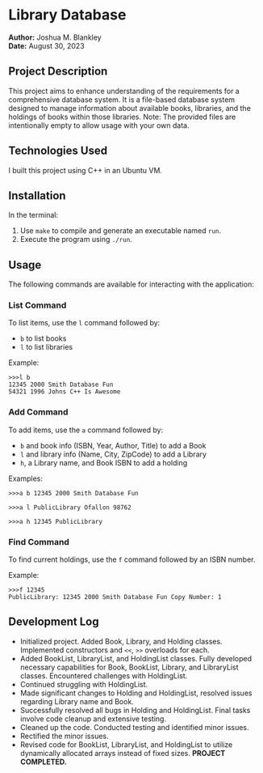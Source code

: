 # Library Database
**Author:** Joshua M. Blankley  
**Date:** August 30, 2023

## Project Description

This project aims to enhance understanding of the requirements for a comprehensive database system. It is a file-based database system designed to manage information about available books, libraries, and the holdings of books within those libraries. Note: The provided files are intentionally empty to allow usage with your own data.

## Technologies Used

I built this project using C++ in an Ubuntu VM. 

## Installation

In the terminal:
1. Use `make` to compile and generate an executable named `run`.
2. Execute the program using `./run`.

## Usage

The following commands are available for interacting with the application:

### List Command

To list items, use the `l` command followed by:

- `b` to list books
- `l` to list libraries

Example:
```console
>>>l b
12345 2000 Smith Database Fun
54321 1996 Johns C++ Is Awesome
```


### Add Command

To add items, use the `a` command followed by:

- `b` and book info (ISBN, Year, Author, Title) to add a Book
- `l` and library info (Name, City, ZipCode) to add a Library
- `h`, a Library name, and Book ISBN to add a holding

Examples:
```console
>>>a b 12345 2000 Smith Database Fun
```
```console
>>>a l PublicLibrary Ofallon 98762
```
```console
>>>a h 12345 PublicLibrary
```


### Find Command

To find current holdings, use the `f` command followed by an ISBN number.

Example:
```console
>>>f 12345
PublicLibrary: 12345 2000 Smith Database Fun Copy Number: 1
```




## Development Log

- Initialized project. Added Book, Library, and Holding classes. Implemented constructors and `<<`, `>>` overloads for each.
- Added BookList, LibraryList, and HoldingList classes. Fully developed necessary capabilities for Book, BookList, Library, and LibraryList classes. Encountered challenges with HoldingList.
- Continued struggling with HoldingList.
- Made significant changes to Holding and HoldingList, resolved issues regarding Library name and Book.
- Successfully resolved all bugs in Holding and HoldingList. Final tasks involve code cleanup and extensive testing.
- Cleaned up the code. Conducted testing and identified minor issues.
- Rectified the minor issues.
- Revised code for BookList, LibraryList, and HoldingList to utilize dynamically allocated arrays instead of fixed sizes. **PROJECT COMPLETED.**

